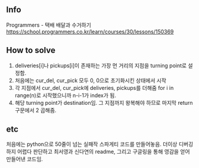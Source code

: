 ## Info
Programmers - 택배 배달과 수거하기 https://school.programmers.co.kr/learn/courses/30/lessons/150369

## How to solve
1. deliveries[i]나 pickups[i]이 존재하는 가장 먼 거리의 지점을 turning point로 설정함.
2. 처음에는 cur_del, cur_pick 모두 0, 0으로 초기화시킨 상태에서 시작
3. 각 지점에서 cur_del, cur_pick에 deliveries, pickups를 더해줌
    for i in range(n)로 시작했으니까 n-i-1가 index가 됨.
4. 해당 turning point가 destination임. 그 지점까지 왕복해야 하므로 마지막 return 구문에서 2 곱해줌.


## etc
처음에는 python으로 50줄이 넘는 실패작 스파게티 코드를 만들어놓음. 더이상 디버깅하지 어렵다 판단하고 최서영과 신다연의 readme, 그리고 구글링을 통해 영감을 얻어 만들어낸 코드임. 